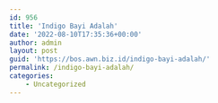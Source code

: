 ```yaml
---
id: 956
title: 'Indigo Bayi Adalah'
date: '2022-08-10T17:35:36+00:00'
author: admin
layout: post
guid: 'https://bos.awn.biz.id/indigo-bayi-adalah/'
permalink: /indigo-bayi-adalah/
categories:
    - Uncategorized
---
```


